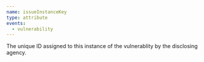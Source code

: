 ```yaml
---
name: issueInstanceKey
type: attribute
events:
  - vulnerability
---
```


The unique ID assigned to this instance of the vulnerablity by the disclosing agency.
